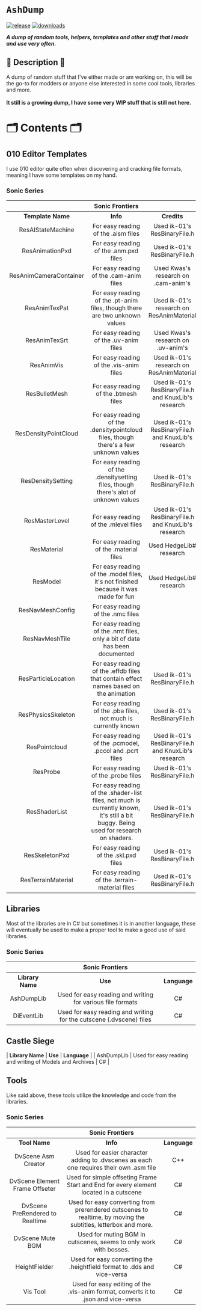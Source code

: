 # `AshDump`

[![release](https://img.shields.io/github/v/release/Ashrindy/AshDump?color=red)](https://github.com/Ashrindy/AshDump/releases/latest)
[![downloads](https://img.shields.io/github/downloads/Ashrindy/AshDump/total?color=green)](#)

**_A dump of random tools, helpers, templates and other stuff that I made and use very often._**

## 📜 Description 📜

A dump of random stuff that I've either made or am working on, this will be the go-to for modders or anyone else interested in some cool tools, libraries and more.
</br>
</br>
**It still is a growing dump, I have some very WIP stuff that is still not here.**

# 🗂️ Contents 🗂️

## 010 Editor Templates

I use 010 editor quite often when discovering and cracking file formats, meaning I have some templates on my hand.

### Sonic Series

|                        |                                                         **Sonic Frontiers**                                                          |                                                     |
| :--------------------: | :----------------------------------------------------------------------------------------------------------------------------------: | :-------------------------------------------------: |
|   **Template Name**    |                                                               **Info**                                                               |                     **Credits**                     |
|   ResAIStateMachine    |                                                 For easy reading of the .aism files                                                  |            Used ik-01's ResBinaryFile.h             |
|    ResAnimationPxd     |                                                For easy reading of the .anm.pxd files                                                |            Used ik-01's ResBinaryFile.h             |
| ResAnimCameraContainer |                                               For easy reading of the .cam-anim files                                                |         Used Kwas's research on .cam-anim's         |
|     ResAnimTexPat      |                             For easy reading of the .pt-anim files, though there are two unknown values                              |      Used ik-01's research on ResAnimMaterial       |
|     ResAnimTexSrt      |                                                For easy reading of the .uv-anim files                                                |         Used Kwas's research on .uv-anim's          |
|       ResAnimVis       |                                               For easy reading of the .vis-anim files                                                |      Used ik-01's research on ResAnimMaterial       |
|     ResBulletMesh      |                                                For easy reading of the .btmesh files                                                 | Used ik-01's ResBinaryFile.h and KnuxLib's research |
|  ResDensityPointCloud  |                        For easy reading of the .densitypointcloud files, though there's a few unknown values                         | Used ik-01's ResBinaryFile.h and KnuxLib's research |
|   ResDensitySetting    |                         For easy reading of the .densitysetting files, though there's alot of unknown values                         |            Used ik-01's ResBinaryFile.h             |
|     ResMasterLevel     |                                                For easy reading of the .mlevel files                                                 | Used ik-01's ResBinaryFile.h and KnuxLib's research |
|      ResMaterial       |                                               For easy reading of the .material files                                                |               Used HedgeLib# research               |
|        ResModel        |                         For easy reading of the .model files, it's not finished because it was made for fun                          |               Used HedgeLib# research               |
|    ResNavMeshConfig    |                                                  For easy reading of the .nmc files                                                  |                                                     |
|     ResNavMeshTile     |                              For easy reading of the .nmt files, only a bit of data has been documented                              |                                                     |
|  ResParticleLocation   |                        For easy reading of the .effdb files that contain effect names based on the animation                         |            Used ik-01's ResBinaryFile.h             |
|   ResPhysicsSkeleton   |                                   For easy reading of the .pba files, not much is currently known                                    |            Used ik-01's ResBinaryFile.h             |
|     ResPointcloud      |                                       For easy reading of the .pcmodel, .pccol and .pcrt files                                       | Used ik-01's ResBinaryFile.h and KnuxLib's research |
|        ResProbe        |                                                 For easy reading of the .probe files                                                 |            Used ik-01's ResBinaryFile.h             |
|     ResShaderList      | For easy reading of the .shader-list files, not much is currently known, it's still a bit buggy. Being used for research on shaders. |            Used ik-01's ResBinaryFile.h             |
|     ResSkeletonPxd     |                                                For easy reading of the .skl.pxd files                                                |            Used ik-01's ResBinaryFile.h             |
|   ResTerrainMaterial   |                                           For easy reading of the .terrain-material files                                            |            Used ik-01's ResBinaryFile.h             |

## Libraries

Most of the libraries are in C# but sometimes it is in another language, these will eventually be used to make a proper tool to make a good use of said libraries.

### Sonic Series

|                  |                         **Sonic Frontiers**                         |              |
| :--------------: | :-----------------------------------------------------------------: | :----------: |
| **Library Name** |                               **Use**                               | **Language** |
|    AshDumpLib    |     Used for easy reading and writing for various file formats      |      C#      |
|    DiEventLib    | Used for easy reading and writing for the cutscene (.dvscene) files |      C#      |

## Castle Siege

| **Library Name** | **Use** | **Language** |
| AshDumpLib | Used for easy reading and writing of Models and Archives | C# |

## Tools

Like said above, these tools utilize the knowledge and code from the libraries.

### Sonic Series

|                                 |                                              **Sonic Frontiers**                                              |              |
| :-----------------------------: | :-----------------------------------------------------------------------------------------------------------: | :----------: |
|          **Tool Name**          |                                                   **Info**                                                    | **Language** |
|       DvScene Asm Creator       |            Used for easier character adding to .dvscenes as each one requires their own .asm file             |     C++      |
| DvScene Element Frame Offseter  |             Used for simple offseting Frame Start and End for every element located in a cutscene             |      C#      |
| DvScene PreRendered to Realtime | Used for easy converting from prerendered cutscenes to realtime, by moving the subtitles, letterbox and more. |      C#      |
|        DvScene Mute BGM         |                       Used for muting BGM in cutscenes, seems to only work with bosses.                       |      C#      |
|          HeightFielder          |                    Used for easy converting the .heightfield format to .dds and vice-versa                    |      C#      |
|            Vis Tool             |              Used for easy editing of the .vis-anim format, converts it to .json and vice-versa               |      C#      |
